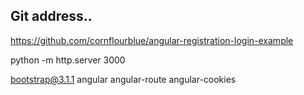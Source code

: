 ## Git address..

https://github.com/cornflourblue/angular-registration-login-example

python -m http.server 3000 

bootstrap@3.1.1
angular
angular-route
angular-cookies 
